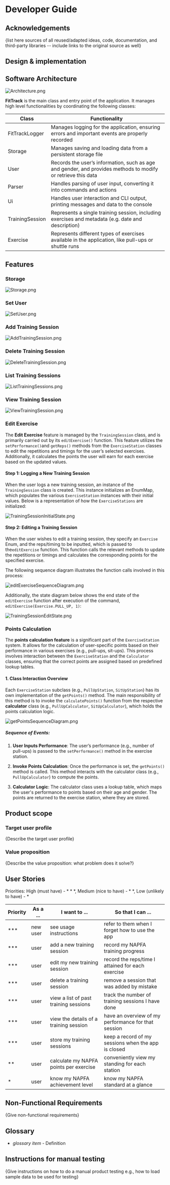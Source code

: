 # Developer Guide

## Acknowledgements

{list here sources of all reused/adapted ideas, code, documentation, and third-party libraries -- include links to the original source as well}

## Design & implementation

## Software Architecture
![Architecture.png](Images/Archi_Architecture.png)

**FitTrack** is the main class and entry point of the application. It manages high level functionalities by coordinating the following classes:

| Class           | Functionality                                                                                                |
|-----------------|--------------------------------------------------------------------------------------------------------------|
| FitTrackLogger  | Manages logging for the application, ensuring errors and important events are properly recorded              |
| Storage         | Manages saving and loading data from a persistent storage file                                               |
| User            | Records the user’s information, such as age and gender, and provides methods to modify or retrieve this data |
| Parser          | Handles parsing of user input, converting it into commands and actions                                       |
| Ui              | Handles user interaction and CLI output, printing messages and data to the console                           |
| TrainingSession | Represents a single training session, including exercises and metadata (e.g. date and description)           |
| Exercise        | Represents different types of exercises available in the application, like pull-ups or shuttle runs          |

## Features

### Storage
![Storage.png](Images/Class_Storage.png)

### Set User
![SetUser.png](Images/Class_SetUser.png)

### Add Training Session
![AddTrainingSession.png](Images/Class_AddTrainingSession.png)

### Delete Training Session
![DeleteTrainingSession.png](Images/Class_DeleteTrainingSession.png)

### List Training Sessions
![ListTrainingSessions.png](Images/Class_ListTrainingSessions.png)

### View Training Session
![ViewTrainingSession.png](Images/Class_ViewTrainingSession.png)

### Edit Exercise

The **Edit Exercise** feature is managed by the `TrainingSession` class, and is primarily carried out by its 
`editExercise()` function. This feature utilizes the `setPerformance()`and `getReps()` methods from the 
`ExerciseStation` classes to edit the repetitions and timings for the user’s selected 
exercises. Additionally, it calculates the points the user will earn for each exercise based on the updated values.

#### Step 1: Logging a New Training Session

When the user logs a new training session, an instance of the `TrainingSession` class is created. This instance 
initializes an EnumMap, which populates the various `ExerciseStation` instances with their initial values. 
Below is a representation of how the `ExerciseStations` are initialized:

![TrainingSessionInitialState.png](TrainingSessionInitialState.png)  

#### Step 2: Editing a Training Session

When the user wishes to edit a training session, they specify an `Exercise` Enum, and the reps/timing to be inputted,
which is passed to the`editExercise` function. This function calls the relevant methods to update the repetitions or 
timings and calculates the corresponding points for the specified exercise.

The following sequence diagram illustrates the function calls involved in this process:

![editExerciseSequenceDiagram.png](editExerciseSequenceDiagram.png)

Additionally, the state diagram below shows the end state of the `editExercise` function after execution of the command,
`editExercise(Exercise.PULL_UP, 1)`:

![TrainingSessionEditState.png](TrainingSessionEditState.png)

### Points Calculation

The **points calculation feature** is a significant part of the `ExerciseStation` system. It allows for the calculation
of user-specific points based on their performance in various exercises (e.g., pull-ups, sit-ups). This process 
involves interaction between the `ExerciseStation` and the `Calculator` classes, ensuring that the correct points are
assigned based on predefined lookup tables.

#### 1. Class Interaction Overview

Each `ExerciseStation` subclass (e.g., `PullUpStation`, `SitUpStation`) has its own implementation of the `getPoints()` 
method. The main responsibility of this method is to invoke the `calculatePoints()` function from the 
respective **calculator** class (e.g., `PullUpCalculator`, `SitUpCalculator`), which holds the points calculation logic.

![getPointsSequenceDiagram.png](getPointsSequenceDiagram.png)
##### Sequence of Events:

1. **User Inputs Performance**: The user’s performance (e.g., number of pull-ups) is passed to the
   `setPerformance()` method in the exercise station.

2. **Invoke Points Calculation**: Once the performance is set, the `getPoints()` method is called. 
   This method interacts with the calculator class (e.g., `PullUpCalculator`) to compute the points.

3. **Calculator Logic**: The calculator class uses a lookup table, which maps the user's performance 
   to points based on their age and gender. The points are returned to the exercise station, where they are stored.


## Product scope
### Target user profile

{Describe the target user profile}

### Value proposition

{Describe the value proposition: what problem does it solve?}

## User Stories

Priorities: High (must have) - * * *, Medium (nice to have) - * *, Low (unlikely to have) - *

| Priority | As a ... | I want to ...                          | So that I can ...                                   |
|----------|----------|----------------------------------------|-----------------------------------------------------|
| ***      | new user | see usage instructions                 | refer to them when I forget how to use the app      |
| ***      | user     | add a new training session             | record my NAPFA training progress                   |
| ***      | user     | edit my new training session           | record the reps/time I attained for each exercise   |
| ***      | user     | delete a training session              | remove a session that was added by mistake          |
| ***      | user     | view a list of past training sessions  | track the number of training sessions I have done   |
| ***      | user     | view the details of a training session | have an overview of my performance for that session |
| ***      | user     | store my training sessions             | keep a record of my sessions when the app is closed |
| **       | user     | calculate my NAPFA points per exercise | conveniently view my standing for each station      |
| *        | user     | know my NAPFA achievement level        | know my NAPFA standard at a glance                  |

## Non-Functional Requirements

{Give non-functional requirements}

## Glossary

* *glossary item* - Definition

## Instructions for manual testing

{Give instructions on how to do a manual product testing e.g., how to load sample data to be used for testing}
